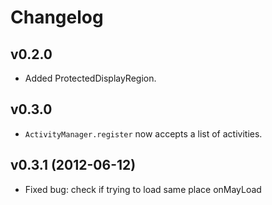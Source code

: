 # Changelog

## v0.2.0 
* Added ProtectedDisplayRegion.

## v0.3.0 
* `ActivityManager.register` now accepts a list of activities.

## v0.3.1 (2012-06-12)
* Fixed bug: check if trying to load same place onMayLoad 
